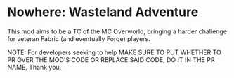 # Nowhere: Wasteland Adventure

This mod aims to be a TC of the MC Overworld, bringing a harder challenge for veteran Fabric (and eventually Forge) players.

NOTE: For developers seeking to help
MAKE SURE TO PUT WHETHER TO PR OVER THE MOD'S CODE OR REPLACE SAID CODE, DO IT IN THE PR NAME, Thank you.


